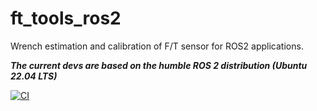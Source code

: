 # ft_tools_ros2
Wrench estimation and calibration of F/T sensor for ROS2 applications.


***The current devs are based on the humble ROS 2 distribution (Ubuntu 22.04 LTS)***

[![CI](https://github.com/tpoignonec/ft_tools_ros2/actions/workflows/ci.yml/badge.svg)](https://github.com/tpoignonec/ft_tools_ros2/actions/workflows/ci.yml)